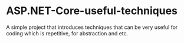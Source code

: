 # ASP.NET-Core-useful-techniques
A simple project that introduces techniques that can be very useful for coding which is repetitive, for abstraction and etc.
